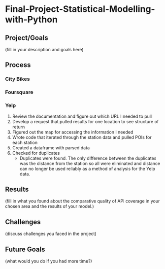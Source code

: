 # Final-Project-Statistical-Modelling-with-Python

## Project/Goals
(fill in your description and goals here)

## Process
### City Bikes
### Foursquare
### Yelp
1. Review the documentation and figure out which URL I needed to pull
2. Develop a request that pulled results for one location to see structure of return
3. Figured out the map for accessing the information I needed
4. Wrote code that iterated through the station data and pulled POIs for each station
5. Created a dataframe with parsed data
6. Checked for duplicates
    * Duplicates were found. The only difference between the duplicates was the distance from the station so all were eliminated and distance can no longer be used reliably as a method of analysis for the Yelp data.

## Results
(fill in what you found about the comparative quality of API coverage in your chosen area and the results of your model.)

## Challenges 
(discuss challenges you faced in the project)

## Future Goals
(what would you do if you had more time?)
